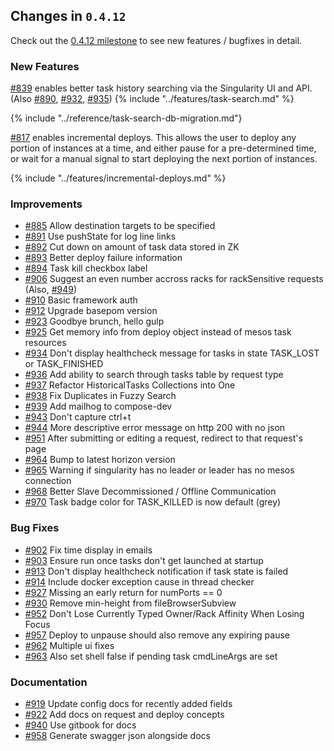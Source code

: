 ## Changes in `0.4.12`

Check out the [0.4.12 milestone](https://github.com/HubSpot/Singularity/issues?q=milestone%3A0.4.12+is%3Aclosed) to see new features / bugfixes in detail.

### New Features

[#839](https://github.com/HubSpot/Singularity/pull/839) enables better task history searching via the Singularity UI and API. (Also [#890](https://github.com/HubSpot/Singularity/pull/890), [#932](https://github.com/HubSpot/Singularity/pull/932), [#935](https://github.com/HubSpot/Singularity/pull/935))
{% include "../features/task-search.md" %}

{% include "../reference/task-search-db-migration.md"}

[#817](https://github.com/HubSpot/Singularity/pull/817) enables incremental deploys. This allows the user to deploy any portion of instances at a time, and either pause for a pre-determined time, or wait for a manual signal to start deploying the next portion of instances.

{% include "../features/incremental-deploys.md" %}


### Improvements

- [#885](https://github.com/HubSpot/Singularity/pull/885) Allow destination targets to be specified
- [#891](https://github.com/HubSpot/Singularity/pull/891) Use pushState for log line links
- [#892](https://github.com/HubSpot/Singularity/pull/892) Cut down on amount of task data stored in ZK
- [#893](https://github.com/HubSpot/Singularity/pull/893) Better deploy failure information
- [#894](https://github.com/HubSpot/Singularity/pull/894) Task kill checkbox label
- [#906](https://github.com/HubSpot/Singularity/pull/906) Suggest an even number accross racks for rackSensitive requests (Also, [#949](https://github.com/HubSpot/Singularity/pull/949))
- [#910](https://github.com/HubSpot/Singularity/pull/910) Basic framework auth
- [#912](https://github.com/HubSpot/Singularity/pull/921) Upgrade basepom version
- [#923](https://github.com/HubSpot/Singularity/pull/923) Goodbye brunch, hello gulp
- [#925](https://github.com/HubSpot/Singularity/pull/925) Get memory info from deploy object instead of mesos task resources
- [#934](https://github.com/HubSpot/Singularity/pull/934) Don't display healthcheck message for tasks in state TASK_LOST or TASK_FINISHED 
- [#936](https://github.com/HubSpot/Singularity/pull/936) Add ability to search through tasks table by request type 
- [#937](https://github.com/HubSpot/Singularity/pull/937) Refactor HistoricalTasks Collections into One 
- [#938](https://github.com/HubSpot/Singularity/pull/938) Fix Duplicates in Fuzzy Search 
- [#939](https://github.com/HubSpot/Singularity/pull/939) Add mailhog to compose-dev
- [#943](https://github.com/HubSpot/Singularity/pull/943) Don't capture ctrl+t
- [#944](https://github.com/HubSpot/Singularity/pull/944) More descriptive error message on http 200 with no json
- [#951](https://github.com/HubSpot/Singularity/pull/951) After submitting or editing a request, redirect to that request's page 
- [#964](https://github.com/HubSpot/Singularity/pull/964) Bump to latest horizon version
- [#965](https://github.com/HubSpot/Singularity/pull/965) Warning if singularity has no leader or leader has no mesos connection 
- [#968](https://github.com/HubSpot/Singularity/pull/968) Better Slave Decommissioned / Offline Communication 
- [#970](https://github.com/HubSpot/Singularity/pull/970) Task badge color for TASK_KILLED is now default (grey) 

### Bug Fixes

- [#902](https://github.com/HubSpot/Singularity/pull/902) Fix time display in emails
- [#903](https://github.com/HubSpot/Singularity/pull/903) Ensure run once tasks don't get launched at startup
- [#913](https://github.com/HubSpot/Singularity/pull/913) Don't display healthcheck notification if task state is failed
- [#914](https://github.com/HubSpot/Singularity/pull/914) Include docker exception cause in thread checker
- [#927](https://github.com/HubSpot/Singularity/pull/927) Missing an early return for numPorts == 0
- [#930](https://github.com/HubSpot/Singularity/pull/930) Remove min-height from fileBrowserSubview
- [#952](https://github.com/HubSpot/Singularity/pull/952) Don't Lose Currently Typed Owner/Rack Affinity When Losing Focus
- [#957](https://github.com/HubSpot/Singularity/pull/957) Deploy to unpause should also remove any expiring pause
- [#962](https://github.com/HubSpot/Singularity/pull/962) Multiple ui fixes
- [#963](https://github.com/HubSpot/Singularity/pull/963) Also set shell false if pending task cmdLineArgs are set 

### Documentation

- [#919](https://github.com/HubSpot/Singularity/pull/919) Update config docs for recently added fields
- [#922](https://github.com/HubSpot/Singularity/pull/922) Add docs on request and deploy concepts
- [#940](https://github.com/HubSpot/Singularity/pull/941) Use gitbook for docs
- [#958](https://github.com/HubSpot/Singularity/pull/958) Generate swagger json alongside docs 